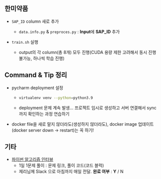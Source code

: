 ## 한미약품

- `SAP_ID` column 새로 추가

  - `data.info.py` & `preproces.py` : **Input**에 **SAP_ID** 추가

- `train.sh` 실행

  - output의 각 column(총 8개) 모두 진행(CUDA 용량 제한 고려해서 동시 진행 불가능, 하나씩 학습 진행)

  

## Command & Tip 정리

- pycharm deployment 설정

  - ```bash
    virtualenv venv --python=python3.9
    ```

  - deployment 문제 계속 발생... 프로젝트 임시로 생성하고 서버 연결해서 sync 까지 확인하는 과정 연습하기
  
- docker file을 새로 말지 않더라도(생성하지 않더라도), docker image 업데이트(docker server down -> restart)는 꼭 하기!



## 기타

- [파이썬 알고리즘 인터뷰](https://github.com/onlybooks/algorithm-interview)
  - 1일 1문제 풀이 : 문제 링크, 풀이 코드(코드 블럭)
  - 제리님께 Slack 으로 아침까지 매일 전달. **완료 여부** : **Y** / N

